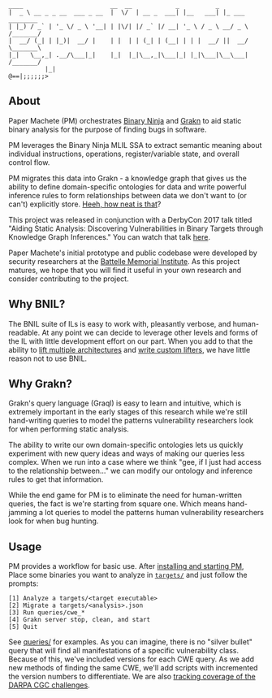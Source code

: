 ```
____                        __  __            _          _           
|  _ \ __ _ _ __  ___ _ __  |  \/  | __ _  ___| |__   ___| |_ ___     ________
| |_) / _` | '_ \/ _ \ '__| | |\/| |/ _` |/ __| '_ \ / _ \ __/ _ \   /_______/
|  __/ (_| | |_)|  __/ |    | |  | | (_| | (__| | | |  __/ ||  __/   \_______\
|_|   \__,_| .__/\___|_|    |_|  |_|\__,_|\___|_| |_|\___|\__\___|   /_______/
          |_|                                                      @==|;;;;;;>
```

## About
Paper Machete (PM) orchestrates [Binary Ninja](https://binary.ninja) and [Grakn](https://grakn.ai) to aid static binary analysis for the purpose of finding bugs in software.

PM leverages the Binary Ninja MLIL SSA to extract semantic meaning about individual instructions, operations, register/variable state, and overall control flow.

PM migrates this data into Grakn - a knowledge graph that gives us the ability to define domain-specific ontologies for data and write powerful inference rules to form relationships between data we don't want to (or can't) explicitly store. [Heeh, how neat is that](https://www.youtube.com/watch?v=Hm3JodBR-vs)?

This project was released in conjunction with a DerbyCon 2017 talk titled "Aiding Static Analysis: Discovering Vulnerabilities in Binary Targets through Knowledge Graph Inferences." You can watch that talk [here](http://www.irongeek.com/i.php?page=videos/derbycon7/t116-aiding-static-analysis-discovering-vulnerabilities-in-binary-targets-through-knowledge-graph-inferences-john-toterhi).

Paper Machete's initial prototype and public codebase were developed by security researchers at the [Battelle Memorial Institute](https://www.battelle.org/government-offerings/national-security/cyber/mission-focused-tools). As this project matures, we hope that you will find it useful in your own research and consider contributing to the project.

## Why BNIL?
The BNIL suite of ILs is easy to work with, pleasantly verbose, and human-readable. At any point we can decide to leverage other levels and forms of the IL with little development effort on our part. When you add to that the ability to [lift multiple architectures](https://binary.ninja/faq/) and [write custom lifters](https://github.com/joshwatson/binaryninja-msp430), we have little reason not to use BNIL.

## Why Grakn?
Grakn's query language (Graql) is easy to learn and intuitive, which is extremely important in the early stages of this research while we're still hand-writing queries to model the patterns vulnerability researchers look for when performing static analysis.

The ability to write our own domain-specific ontologies lets us quickly experiment with new query ideas and ways of making our queries less complex. When we run into a case where we think "gee, if I just had access to the relationship between..." we can modify our ontology and inference rules to get that information.

While the end game for PM is to eliminate the need for human-written queries, the fact is we're starting from square one. Which means hand-jamming a lot queries to model the patterns human vulnerability researchers look for when bug hunting.

## Usage
PM provides a workflow for basic use. After [installing and starting PM](https://github.com/cetfor/PaperMachete/wiki/Setup), Place some binaries you want to analyze in [`targets/`](https://github.com/cetfor/PaperMachete/tree/master/targets) and just follow the prompts:
```
[1] Analyze a targets/<target executable>
[2] Migrate a targets/<analysis>.json
[3] Run queries/cwe_*
[4] Grakn server stop, clean, and start
[5] Quit
```

See [queries/](https://github.com/cetfor/PaperMachete/tree/master/queries) for examples. As you can imagine, there is no "silver bullet" query that will find all manifestations of a specific vulnerability class. Because of this, we've included versions for each CWE query. As we add new methods of finding the same CWE, we'll add scripts with incremented the version numbers to differentiate. We are also [tracking coverage of the DARPA CGC challenges](https://github.com/cetfor/PaperMachete/wiki/CGC-Coverage).